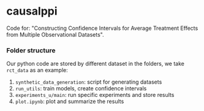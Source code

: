 # causalppi

Code for: "Constructing Confidence Intervals for Average Treatment Effects from Multiple Observational Datasets".

### Folder structure

Our python code are stored by different dataset in the folders, we take `rct_data` as an example:

1. `synthetic_data_generation`: script for generating datasets
2. `run_utils`: train models, create confidence intervals
3. `experiments_u/main`: run specific experiments and store results
4. `plot.ipynb`: plot and summarize the results
